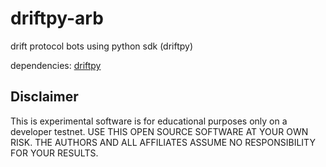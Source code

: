 # driftpy-arb
drift protocol bots using python sdk (driftpy)


dependencies: [driftpy](https://drift-labs.github.io/driftpy/)


Disclaimer
---
This is experimental software is for educational purposes only on a developer testnet. USE THIS OPEN SOURCE SOFTWARE AT YOUR OWN RISK. THE AUTHORS AND ALL AFFILIATES ASSUME NO RESPONSIBILITY FOR YOUR RESULTS.

